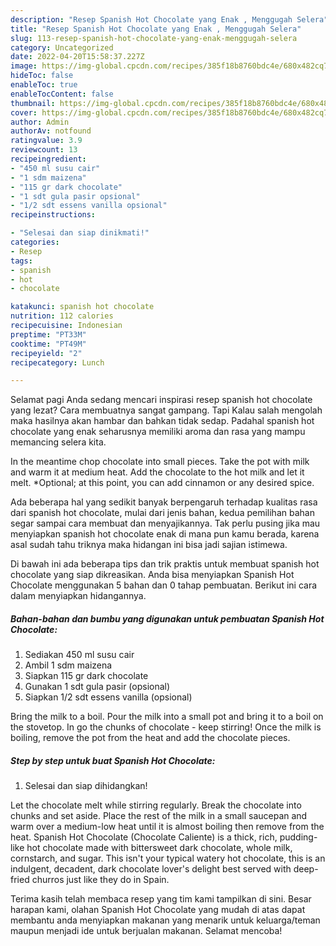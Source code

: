 ```yaml
---
description: "Resep Spanish Hot Chocolate yang Enak , Menggugah Selera"
title: "Resep Spanish Hot Chocolate yang Enak , Menggugah Selera"
slug: 113-resep-spanish-hot-chocolate-yang-enak-menggugah-selera
category: Uncategorized
date: 2022-04-20T15:58:37.227Z
image: https://img-global.cpcdn.com/recipes/385f18b8760bdc4e/680x482cq70/spanish-hot-chocolate-foto-resep-utama.jpg
hideToc: false
enableToc: true
enableTocContent: false
thumbnail: https://img-global.cpcdn.com/recipes/385f18b8760bdc4e/680x482cq70/spanish-hot-chocolate-foto-resep-utama.jpg
cover: https://img-global.cpcdn.com/recipes/385f18b8760bdc4e/680x482cq70/spanish-hot-chocolate-foto-resep-utama.jpg
author: Admin
authorAv: notfound
ratingvalue: 3.9
reviewcount: 13
recipeingredient:
- "450 ml susu cair"
- "1 sdm maizena"
- "115 gr dark chocolate"
- "1 sdt gula pasir opsional"
- "1/2 sdt essens vanilla opsional"
recipeinstructions:

- "Selesai dan siap dinikmati!"
categories:
- Resep
tags:
- spanish
- hot
- chocolate

katakunci: spanish hot chocolate 
nutrition: 112 calories
recipecuisine: Indonesian
preptime: "PT33M"
cooktime: "PT49M"
recipeyield: "2"
recipecategory: Lunch

---
```



Selamat pagi Anda sedang mencari inspirasi resep spanish hot chocolate yang lezat? Cara membuatnya sangat gampang. Tapi Kalau salah mengolah maka hasilnya akan hambar dan bahkan tidak sedap. Padahal spanish hot chocolate yang enak seharusnya memiliki aroma dan rasa yang mampu memancing selera kita.


In the meantime chop chocolate into small pieces. Take the pot with milk and warm it at medium heat. Add the chocolate to the hot milk and let it melt. *Optional; at this point, you can add cinnamon or any desired spice.

Ada beberapa hal yang sedikit banyak berpengaruh terhadap kualitas rasa dari spanish hot chocolate, mulai dari jenis bahan, kedua pemilihan bahan segar sampai cara membuat dan menyajikannya. Tak perlu pusing jika mau menyiapkan spanish hot chocolate enak di mana pun kamu berada, karena asal sudah tahu triknya maka hidangan ini bisa jadi sajian istimewa.


Di bawah ini ada beberapa tips dan trik praktis untuk membuat spanish hot chocolate yang siap dikreasikan. Anda bisa menyiapkan Spanish Hot Chocolate menggunakan 5 bahan dan 0 tahap pembuatan. Berikut ini cara dalam menyiapkan hidangannya.

<!--inarticleads1-->

##### Bahan-bahan dan bumbu yang digunakan untuk pembuatan Spanish Hot Chocolate:

1. Sediakan 450 ml susu cair
1. Ambil 1 sdm maizena
1. Siapkan 115 gr dark chocolate
1. Gunakan 1 sdt gula pasir (opsional)
1. Siapkan 1/2 sdt essens vanilla (opsional)


Bring the milk to a boil. Pour the milk into a small pot and bring it to a boil on the stovetop. In go the chunks of chocolate - keep stirring! Once the milk is boiling, remove the pot from the heat and add the chocolate pieces. 

<!--inarticleads2-->

##### Step by step untuk buat Spanish Hot Chocolate:


1. Selesai dan siap dihidangkan!

Let the chocolate melt while stirring regularly. Break the chocolate into chunks and set aside. Place the rest of the milk in a small saucepan and warm over a medium-low heat until it is almost boiling then remove from the heat. Spanish Hot Chocolate (Chocolate Caliente) is a thick, rich, pudding-like hot chocolate made with bittersweet dark chocolate, whole milk, cornstarch, and sugar. This isn&#39;t your typical watery hot chocolate, this is an indulgent, decadent, dark chocolate lover&#39;s delight best served with deep-fried churros just like they do in Spain. 

Terima kasih telah membaca resep yang tim kami tampilkan di sini. Besar harapan kami, olahan Spanish Hot Chocolate yang mudah di atas dapat membantu anda menyiapkan makanan yang menarik untuk keluarga/teman maupun menjadi ide untuk berjualan makanan. Selamat mencoba!
